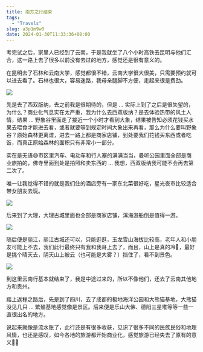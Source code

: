 ```yaml
---
title: 南方之行结束
tags:
  - "Travels"
slug: a3p1m9w0
date: 2024-01-30T11:33:36+08:00
---
```


考完试之后，家里人已经到了云南，于是我就坐了八个小时高铁去昆明与他们汇合，这一路上去了很多以前没有去过的地方，感觉还是很有意义的。

<!--more-->

在昆明去了石林和云南大学，感觉都很不错，云南大学很大很美，只需要预约就可以进去看了。石林也很大，容易迷路，我母亲腿脚不方便，走起来很是费劲。

![](https://cdn.jsdelivr.net/gh/yuanj82/static/blog/202401301150556.jpg)

先是去了西双版纳，去之前我是很期待的，但是 ... 实际上到了之后是很失望的，为什么？商业化气息实在太严重，我为什么去西双版纳？是去体验热带的风土人情，结果 ... 野象谷里面走了接近一个小时才看到大象，结果被告知必须花钱买水果去喂食才能进去看，或者就要等到规定时间大象出来再看，那么为什么要叫野象谷？原始森林更离谱，进去一路上都是商家店铺，到处要我们花钱买东西或者吃饭，而真正原始森林的面积只有非常小一部分。

实在是无语😅市区里汽车、电动车和行人塞的满满当当，曼听公园里面全部是商业旅拍的，佛寺里面到处是拍照和卖东西的 ... 我想，西双版纳我可能不会再去第二次了。

唯一让我觉得不错的就是我们住的酒店旁有一家东北菜很好吃，星光夜市比较适合带女朋友去玩。

![](https://cdn.jsdelivr.net/gh/yuanj82/static/blog/202401301154920.jpg)

后来到了大理，大理古城里面也全部是商家店铺，洱海游船倒是值得一游。

![](https://cdn.jsdelivr.net/gh/yuanj82/static/blog/202401301158455.jpg)

随后便是丽江，丽江古城还可以，只能逛逛，玉龙雪山海拔比较高，老年人和小朋友可能上不去，我们此行最终只有我和我哥上去了，而且，山上是真的冷🥶，最好是挑个晴天去，阴天山上被云（也可能是大雾？）挡住了，看不到景色。

![](https://cdn.jsdelivr.net/gh/yuanj82/static/blog/202401301159840.jpg)

到这里云南行基本就结束了，我是中途过来的，所以不像他们，还去了云南其他地方和贵州。

踏上返程之路后，先是到了四川，去了成都的极地海洋公园和大熊猫基地，大熊猫没见几只 ... 繁殖基地感觉像是景区。后来便是乐山大佛、德阳三星堆等等一些一直很出名的地方。

说起来就像是流水账了，此行还是有很多收获，见识了很多不同的民族民俗和地理风情，也还是感叹，如今各地的旅游都开始商业化，感觉旅游已经失去了原有的意义😮‍💨